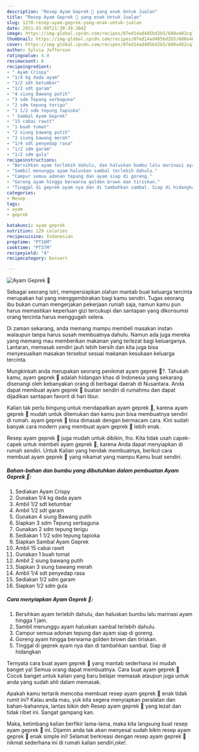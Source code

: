 ```yaml
---
description: "Resep Ayam Geprek 🍗 yang enak Untuk Jualan"
title: "Resep Ayam Geprek 🍗 yang enak Untuk Jualan"
slug: 1270-resep-ayam-geprek-yang-enak-untuk-jualan
date: 2021-01-08T21:30:39.304Z
image: https://img-global.cpcdn.com/recipes/07ed14ad485bd2b5/680x482cq70/ayam-geprek-🍗-foto-resep-utama.jpg
thumbnail: https://img-global.cpcdn.com/recipes/07ed14ad485bd2b5/680x482cq70/ayam-geprek-🍗-foto-resep-utama.jpg
cover: https://img-global.cpcdn.com/recipes/07ed14ad485bd2b5/680x482cq70/ayam-geprek-🍗-foto-resep-utama.jpg
author: Sylvia Jefferson
ratingvalue: 4.9
reviewcount: 8
recipeingredient:
- " Ayam Crispy"
- "1/4 kg dada ayam"
- "1/2 sdt ketumbar"
- "1/2 sdt garam"
- "4 siung Bawang putih"
- "3 sdm Tepung serbaguna"
- "2 sdm tepung terigu"
- "1 1/2 sdm tepung tapioka"
- " Sambal Ayam Geprek"
- "15 cabai rawit"
- "1 buah tomat"
- "2 siung bawang putih"
- "3 siung bawang merah"
- "1/4 sdt penyedap rasa"
- "1/2 sdm garam"
- "1/2 sdm gula"
recipeinstructions:
- "Bersihkan ayam terlebih dahulu, dan haluskan bumbu lalu marinasi ayam hingga 1 jam."
- "Sambil menunggu ayam haluskan sambal terlebih dahulu."
- "Campur semua adonan tepung dan ayam siap di goreng."
- "Goreng ayam hingga berwarna golden brown dan tiriskan."
- "Tinggal di geprek ayam nya dan di tambahkan sambal. Siap di hidangkan"
categories:
- Resep
tags:
- ayam
- geprek

katakunci: ayam geprek 
nutrition: 129 calories
recipecuisine: Indonesian
preptime: "PT16M"
cooktime: "PT37M"
recipeyield: "4"
recipecategory: Dessert

---
```



![Ayam Geprek 🍗](https://img-global.cpcdn.com/recipes/07ed14ad485bd2b5/680x482cq70/ayam-geprek-🍗-foto-resep-utama.jpg)

Sebagai seorang istri, mempersiapkan olahan mantab buat keluarga tercinta merupakan hal yang menggembirakan bagi kamu sendiri. Tugas seorang ibu bukan cuman mengerjakan pekerjaan rumah saja, namun kamu pun harus memastikan keperluan gizi tercukupi dan santapan yang dikonsumsi orang tercinta harus menggugah selera.

Di zaman  sekarang, anda memang mampu membeli masakan instan walaupun tanpa harus susah membuatnya dahulu. Namun ada juga mereka yang memang mau memberikan makanan yang terlezat bagi keluarganya. Lantaran, memasak sendiri jauh lebih bersih dan kita juga bisa menyesuaikan masakan tersebut sesuai makanan kesukaan keluarga tercinta. 



Mungkinkah anda merupakan seorang penikmat ayam geprek 🍗?. Tahukah kamu, ayam geprek 🍗 adalah hidangan khas di Indonesia yang sekarang disenangi oleh kebanyakan orang di berbagai daerah di Nusantara. Anda dapat membuat ayam geprek 🍗 buatan sendiri di rumahmu dan dapat dijadikan santapan favorit di hari libur.

Kalian tak perlu bingung untuk mendapatkan ayam geprek 🍗, karena ayam geprek 🍗 mudah untuk ditemukan dan kamu pun bisa membuatnya sendiri di rumah. ayam geprek 🍗 bisa dimasak dengan bermacam cara. Kini sudah banyak cara modern yang membuat ayam geprek 🍗 lebih enak.

Resep ayam geprek 🍗 juga mudah untuk dibikin, lho. Kita tidak usah capek-capek untuk membeli ayam geprek 🍗, karena Anda dapat menyiapkan di rumah sendiri. Untuk Kalian yang hendak membuatnya, berikut cara membuat ayam geprek 🍗 yang nikamat yang mampu Kamu buat sendiri.

<!--inarticleads1-->

##### Bahan-bahan dan bumbu yang dibutuhkan dalam pembuatan Ayam Geprek 🍗:

1. Sediakan  Ayam Crispy
1. Gunakan 1/4 kg dada ayam
1. Ambil 1/2 sdt ketumbar
1. Ambil 1/2 sdt garam
1. Gunakan 4 siung Bawang putih
1. Siapkan 3 sdm Tepung serbaguna
1. Gunakan 2 sdm tepung terigu
1. Sediakan 1 1/2 sdm tepung tapioka
1. Siapkan  Sambal Ayam Geprek
1. Ambil 15 cabai rawit
1. Gunakan 1 buah tomat
1. Ambil 2 siung bawang putih
1. Siapkan 3 siung bawang merah
1. Ambil 1/4 sdt penyedap rasa
1. Sediakan 1/2 sdm garam
1. Siapkan 1/2 sdm gula




<!--inarticleads2-->

##### Cara menyiapkan Ayam Geprek 🍗:

1. Bersihkan ayam terlebih dahulu, dan haluskan bumbu lalu marinasi ayam hingga 1 jam.
1. Sambil menunggu ayam haluskan sambal terlebih dahulu.
1. Campur semua adonan tepung dan ayam siap di goreng.
1. Goreng ayam hingga berwarna golden brown dan tiriskan.
1. Tinggal di geprek ayam nya dan di tambahkan sambal. Siap di hidangkan




Ternyata cara buat ayam geprek 🍗 yang mantab sederhana ini mudah banget ya! Semua orang dapat membuatnya. Cara buat ayam geprek 🍗 Cocok banget untuk kalian yang baru belajar memasak ataupun juga untuk anda yang sudah ahli dalam memasak.

Apakah kamu tertarik mencoba membuat resep ayam geprek 🍗 enak tidak rumit ini? Kalau anda mau, yuk kita segera menyiapkan peralatan dan bahan-bahannya, lantas bikin deh Resep ayam geprek 🍗 yang lezat dan tidak ribet ini. Sangat gampang kan. 

Maka, ketimbang kalian berfikir lama-lama, maka kita langsung buat resep ayam geprek 🍗 ini. Dijamin anda tak akan menyesal sudah bikin resep ayam geprek 🍗 enak simple ini! Selamat berkreasi dengan resep ayam geprek 🍗 nikmat sederhana ini di rumah kalian sendiri,oke!.


